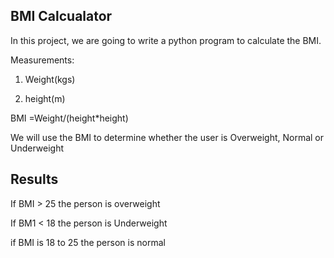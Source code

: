 ## BMI Calcualator

In this project, we are going to write a python program to  calculate the BMI.


Measurements:

1. Weight(kgs)

2. height(m)

BMI =Weight/(height*height)
 
We will use the BMI to determine whether the user is Overweight, Normal or Underweight

## Results

If BMI > 25 the person is overweight

If BM1 < 18 the person is Underweight

if BMI is 18  to 25 the person is normal
